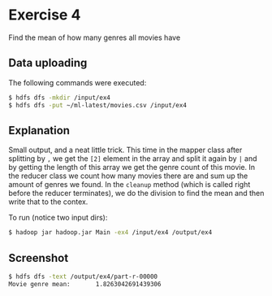 # Exercise 4
Find the mean of how many genres all movies have

## Data uploading
The following commands were executed:
```bash
$ hdfs dfs -mkdir /input/ex4
$ hdfs dfs -put ~/ml-latest/movies.csv /input/ex4
```

## Explanation
Small output, and a neat little trick. This time in the mapper class after splitting by `,`
we get the `[2]` element in the array and split it again by `|` and by getting the length of this array
we get the genre count of this movie. In the reducer class we count how many movies there are and sum up
the amount of genres we found. In the `cleanup` method (which is called right before the reducer terminates),
we do the division to find the mean and then write that to the contex.

To run (notice two input dirs):
```bash
$ hadoop jar hadoop.jar Main -ex4 /input/ex4 /output/ex4
```

## Screenshot
```bash
$ hdfs dfs -text /output/ex4/part-r-00000
Movie genre mean:       1.8263042691439306
```
